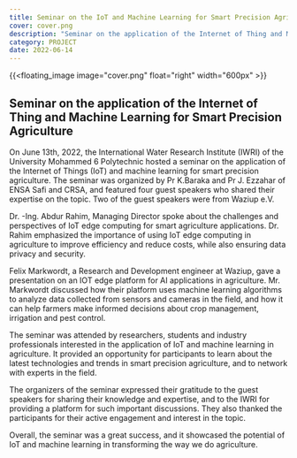 ```yaml
---
title: Seminar on the IoT and Machine Learning for Smart Precision Agriculture
cover: cover.png
description: "Seminar on the application of the Internet of Thing and Machine Learning for Smart Precision Agriculture"
category: PROJECT
date: 2022-06-14
---
```

<!-- ![image](cover.png) -->
{{<floating_image image="cover.png" float="right" width="600px" >}}

## Seminar on the application of the Internet of Thing and Machine Learning for Smart Precision Agriculture

On June 13th, 2022, the International Water Research Institute (IWRI) of the University Mohammed 6 Polytechnic hosted a seminar on the application of the Internet of Things (IoT) and machine learning for smart precision agriculture. The seminar was organized by Pr K.Baraka and Pr J. Ezzahar of ENSA Safi and CRSA, and featured four guest speakers who shared their expertise on the topic. Two of the guest speakers were from Waziup e.V. 

Dr. -Ing. Abdur Rahim, Managing Director spoke about the challenges and perspectives of IoT edge computing for smart agriculture applications. Dr. Rahim emphasized the importance of using IoT edge computing in agriculture to improve efficiency and reduce costs, while also ensuring data privacy and security. 

Felix Markwordt, a Research and Development engineer at Waziup, gave a presentation on an IOT edge platform for AI applications in agriculture. Mr. Markwordt discussed how their platform uses machine learning algorithms to analyze data collected from sensors and cameras in the field, and how it can help farmers make informed decisions about crop management, irrigation and pest control.

The seminar was attended by researchers, students and industry professionals interested in the application of IoT and machine learning in agriculture. It provided an opportunity for participants to learn about the latest technologies and trends in smart precision agriculture, and to network with experts in the field. 

The organizers of the seminar expressed their gratitude to the guest speakers for sharing their knowledge and expertise, and to the IWRI for providing a platform for such important discussions. They also thanked the participants for their active engagement and interest in the topic.

Overall, the seminar was a great success, and it showcased the potential of IoT and machine learning in transforming the way we do agriculture.

